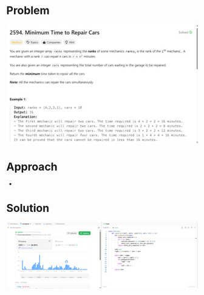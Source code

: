# Problem
![Problem Description](https://github.com/praiseorji4/leetcode-daily/blob/main/solutions/2025-03/day16/images/problem.png?raw=true)

# Approach
- 

# Solution
![Submission Results](https://github.com/praiseorji4/leetcode-daily/blob/main/solutions/2025-03/day16/images/submission.png?raw=true)